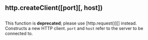 ## http.createClient(\[port\]\[, host\])

## 

This function is **deprecated**; please use \[http.request()\]\[\] instead.
Constructs a new HTTP client. `port` and `host` refer to the server to be
connected to.